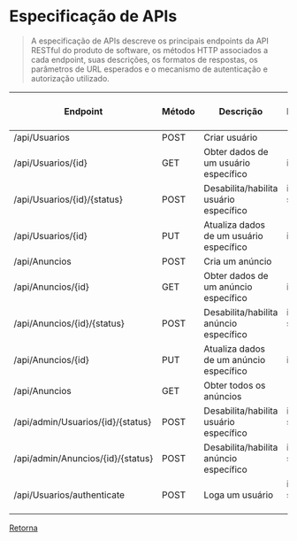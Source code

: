 # Especificação de APIs

> A especificação de APIs descreve os principais endpoints da API RESTful do produto
> de software, os métodos HTTP associados a cada endpoint, suas descrições, os formatos
> de respostas, os parâmetros de URL esperados e o mecanismo de autenticação e autorização 
> utilizado.

| **Endpoint**                  | **Método** | **Descrição**                           | **Parâmetros**                    | **Formato da Resposta** | **Autenticação e Autorização** |
|-------------------------------|------------|-----------------------------------------|-----------------------------------|-------------------------|--------------------------------|
| /api/Usuarios                    | POST       | Criar usuário                           | -                                 | JSON                    | -                              |
| /api/Usuarios/{id}          | GET        | Obter dados de um usuário específico    | id (string)                  | JSON                    | JWT Token                      |
| /api/Usuarios/{id}/{status} | POST       | Desabilita/habilita usuário específico  | id (string) status (string)  | JSON                    | JWT Token                      |
| /api/Usuarios/{id}          | PUT        | Atualiza dados de um usuário específico | id (string)                  | JSON                    | JWT Token                      |
| /api/Anuncios                    | POST       | Cria um anúncio                         | -                                 | JSON                    | JWT Token                      |
| /api/Anuncios/{id}          | GET        | Obter dados de um anúncio específico    | id (string)                  | JSON                    | JWT Token                      |
| /api/Anuncios/{id}/{status} | POST       | Desabilita/habilita anúncio específico  | id (string)  status (string) | JSON                    | JWT Token                      |
| /api/Anuncios/{id}          | PUT        | Atualiza dados de um anúncio específico | id (string)                  | JSON                    | JWT Token                      |
| /api/Anuncios                    | GET        | Obter todos os anúncios                 | -                                 | JSON                    | JWT Token                      |
| /api/admin/Usuarios/{id}/{status} | POST       | Desabilita/habilita usuário específico  | id (string) status (string)  | JSON                    | JWT Token, Usuário Admin                      |
| /api/admin/Anuncios/{id}/{status} | POST       | Desabilita/habilita anúncio específico  | id (string) status (string)  | JSON                    | JWT Token, Usuário Admin                      |
| /api/Usuarios/authenticate | POST       | Loga um usuário   | id (string) status (string)  | JSON                    | JWT Token, Usuário Admin                      |

[Retorna](../README.md)
